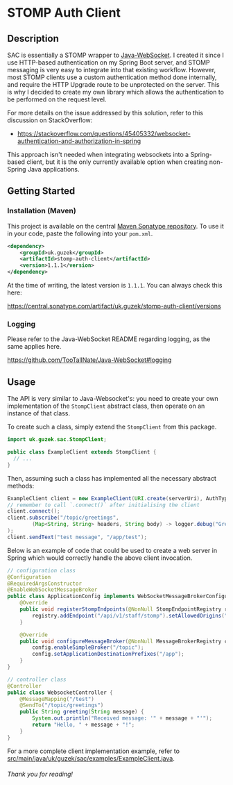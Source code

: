 # STOMP Auth Client

## Description

SAC is essentially a STOMP wrapper to [Java-WebSocket](https://github.com/TooTallNate/Java-WebSocket). I created it since I use HTTP-based authentication on my Spring Boot server, and STOMP messaging is very easy to integrate into that existing workflow.
However, most STOMP clients use a custom authentication method done internally, and require the HTTP Upgrade route to be unprotected on the server. This is why I decided to create my own library which allows the authentication to be performed on the request level.

For more details on the issue addressed by this solution, refer to this discussion on StackOverflow:

- https://stackoverflow.com/questions/45405332/websocket-authentication-and-authorization-in-spring

This approach isn't needed when integrating websockets into a Spring-based client, but it is the only currently available option when creating non-Spring Java applications.

## Getting Started

### Installation (Maven)

This project is available on the central [Maven Sonatype repository](https://central.sonatype.com/artifact/uk.guzek/stomp-auth-client).
To use it in your code, paste the following into your `pom.xml`.

```xml
<dependency>
    <groupId>uk.guzek</groupId>
    <artifactId>stomp-auth-client</artifactId>
    <version>1.1.1</version>
</dependency>
```
At the time of writing, the latest version is `1.1.1`. You can always check this here:

https://central.sonatype.com/artifact/uk.guzek/stomp-auth-client/versions

### Logging

Please refer to the Java-WebSocket README regarding logging, as the same applies here.

https://github.com/TooTallNate/Java-WebSocket#logging

## Usage

The API is very similar to Java-Websocket's: you need to create your own implementation of the `StompClient` abstract class, then operate on an instance of that class.

To create such a class, simply extend the `StompClient` from this package.
```java
import uk.guzek.sac.StompClient;

public class ExampleClient extends StompClient {
  // ...
}
```

Then, assuming such a class has implemented all the necessary abstract methods: 
```java
ExampleClient client = new ExampleClient(URI.create(serverUri), AuthType.jwt(token), host);
// remember to call `.connect()` after initialising the client
client.connect();
client.subscribe("/topic/greetings",
        (Map<String, String> headers, String body) -> logger.debug("Greeted: '" + body + "'")
);
client.sendText("test message", "/app/test");
```

Below is an example of code that could be used to create a web server in Spring which would correctly handle the above client invocation.

```java
// configuration class
@Configuration
@RequiredArgsConstructor
@EnableWebSocketMessageBroker
public class ApplicationConfig implements WebSocketMessageBrokerConfigurer {
    @Override
    public void registerStompEndpoints(@NonNull StompEndpointRegistry registry) {
        registry.addEndpoint("/api/v1/staff/stomp").setAllowedOrigins("*");
    }

    @Override
    public void configureMessageBroker(@NonNull MessageBrokerRegistry config) {
        config.enableSimpleBroker("/topic");
        config.setApplicationDestinationPrefixes("/app");
    }
}

// controller class
@Controller
public class WebsocketController {
    @MessageMapping("/test")
    @SendTo("/topic/greetings")
    public String greeting(String message) {
        System.out.println("Received message: '" + message + "'");
        return "Hello, " + message + "!";
    }
}
```

For a more complete client implementation example, refer to [src/main/java/uk/guzek/sac/examples/ExampleClient.java](https://github.com/kguzek/stomp-auth-client/blob/main/src/main/java/uk/guzek/sac/examples/ExampleClient.java).

###### Thank you for reading!
